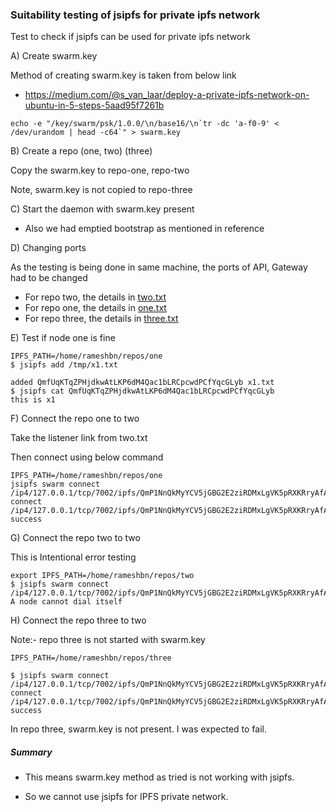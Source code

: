 ### Suitability testing of jsipfs for private ipfs network

Test to check if jsipfs can be used for private ipfs network

A) Create swarm.key

Method of creating swarm.key is taken from below link

- https://medium.com/@s_van_laar/deploy-a-private-ipfs-network-on-ubuntu-in-5-steps-5aad95f7261b

```
echo -e "/key/swarm/psk/1.0.0/\n/base16/\n`tr -dc 'a-f0-9' < /dev/urandom | head -c64`" > swarm.key

```

B) Create a repo (one, two) (three)

Copy the swarm.key to repo-one, repo-two

Note, swarm.key is not copied to repo-three

C) Start the daemon with swarm.key present

- Also we had emptied bootstrap as mentioned in reference

D) Changing ports          

As the testing is being done in same machine, the ports of API, Gateway had to be changed

- For repo two, the details in [two.txt](two.txt)
- For repo one, the details in [one.txt](one.txt)
- For repo three, the details in [three.txt](three.txt)

E) Test if node one is fine

```
IPFS_PATH=/home/rameshbn/repos/one
$ jsipfs add /tmp/x1.txt

added QmfUqKTqZPHjdkwAtLKP6dM4Qac1bLRCpcwdPCfYqcGLyb x1.txt
$ jsipfs cat QmfUqKTqZPHjdkwAtLKP6dM4Qac1bLRCpcwdPCfYqcGLyb
this is x1

```

F) Connect the repo one to two 

Take the listener link from two.txt

Then connect using below command

```
IPFS_PATH=/home/rameshbn/repos/one
jsipfs swarm connect /ip4/127.0.0.1/tcp/7002/ipfs/QmP1NnQkMyYCV5jGBG2E2ziRDMxLgVK5pRXKRryAfAgeXU
connect /ip4/127.0.0.1/tcp/7002/ipfs/QmP1NnQkMyYCV5jGBG2E2ziRDMxLgVK5pRXKRryAfAgeXU success

```

G) Connect the repo two to two 

This is Intentional error testing

```
export IPFS_PATH=/home/rameshbn/repos/two
$ jsipfs swarm connect /ip4/127.0.0.1/tcp/7002/ipfs/QmP1NnQkMyYCV5jGBG2E2ziRDMxLgVK5pRXKRryAfAgeXU
A node cannot dial itself

```


H) Connect the repo three to two 

Note:- repo three is not started with swarm.key

```
IPFS_PATH=/home/rameshbn/repos/three
 
$ jsipfs swarm connect /ip4/127.0.0.1/tcp/7002/ipfs/QmP1NnQkMyYCV5jGBG2E2ziRDMxLgVK5pRXKRryAfAgeXU
connect /ip4/127.0.0.1/tcp/7002/ipfs/QmP1NnQkMyYCV5jGBG2E2ziRDMxLgVK5pRXKRryAfAgeXU success

```

In repo three, swarm.key is not present. I was expected to fail.

##### Summary

- This means swarm.key method as tried is not working with jsipfs.

- So we cannot use jsipfs for IPFS private network.
